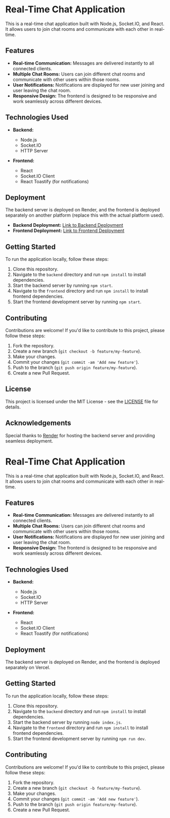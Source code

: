 # Real-Time Chat Application

This is a real-time chat application built with Node.js, Socket.IO, and React. It allows users to join chat rooms and communicate with each other in real-time.

## Features

- **Real-time Communication:** Messages are delivered instantly to all connected clients.
- **Multiple Chat Rooms:** Users can join different chat rooms and communicate with other users within those rooms.
- **User Notifications:** Notifications are displayed for new user joining and user leaving the chat room.
- **Responsive Design:** The frontend is designed to be responsive and work seamlessly across different devices.

## Technologies Used

- **Backend:**
  - Node.js
  - Socket.IO
  - HTTP Server

- **Frontend:**
  - React
  - Socket.IO Client
  - React Toastify (for notifications)

## Deployment

The backend server is deployed on Render, and the frontend is deployed separately on another platform (replace this with the actual platform used).

- **Backend Deployment:** [Link to Backend Deployment](https://your-render-app.onrender.com)
- **Frontend Deployment:** [Link to Frontend Deployment](https://your-frontend-app.vercel.app)

## Getting Started

To run the application locally, follow these steps:

1. Clone this repository.
2. Navigate to the `backend` directory and run `npm install` to install dependencies.
3. Start the backend server by running `npm start`.
4. Navigate to the `frontend` directory and run `npm install` to install frontend dependencies.
5. Start the frontend development server by running `npm start`.

## Contributing

Contributions are welcome! If you'd like to contribute to this project, please follow these steps:

1. Fork the repository.
2. Create a new branch (`git checkout -b feature/my-feature`).
3. Make your changes.
4. Commit your changes (`git commit -am 'Add new feature'`).
5. Push to the branch (`git push origin feature/my-feature`).
6. Create a new Pull Request.

## License

This project is licensed under the MIT License - see the [LICENSE](LICENSE) file for details.

## Acknowledgements

Special thanks to [Render](https://render.com) for hosting the backend server and providing seamless deployment.
# Real-Time Chat Application

This is a real-time chat application built with Node.js, Socket.IO, and React. It allows users to join chat rooms and communicate with each other in real-time.

## Features

- **Real-time Communication:** Messages are delivered instantly to all connected clients.
- **Multiple Chat Rooms:** Users can join different chat rooms and communicate with other users within those rooms.
- **User Notifications:** Notifications are displayed for new user joining and user leaving the chat room.
- **Responsive Design:** The frontend is designed to be responsive and work seamlessly across different devices.

## Technologies Used

- **Backend:**
  - Node.js
  - Socket.IO
  - HTTP Server

- **Frontend:**
  - React
  - Socket.IO Client
  - React Toastify (for notifications)

## Deployment

The backend server is deployed on Render, and the frontend is deployed separately on Vercel.


## Getting Started

To run the application locally, follow these steps:

1. Clone this repository.
2. Navigate to the `backend` directory and run `npm install` to install dependencies.
3. Start the backend server by running `node index.js`.
4. Navigate to the `frontend` directory and run `npm install` to install frontend dependencies.
5. Start the frontend development server by running `npm run dev`.

## Contributing

Contributions are welcome! If you'd like to contribute to this project, please follow these steps:

1. Fork the repository.
2. Create a new branch (`git checkout -b feature/my-feature`).
3. Make your changes.
4. Commit your changes (`git commit -am 'Add new feature'`).
5. Push to the branch (`git push origin feature/my-feature`).
6. Create a new Pull Request.





